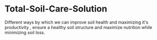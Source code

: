 # Total-Soil-Care-Solution
Different ways by which we can improve soil health and maximizing it's productivity , ensure a healthy soil structure and maximize nutrition while minimizing soil loss.
